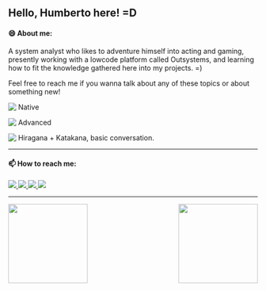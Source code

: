 ## Hello, Humberto here! =D

#### 😄 About me:
A system analyst who likes to adventure himself into acting and gaming, presently working with a lowcode platform called Outsystems, and learning how to fit the knowledge gathered here into my projects. =) 

Feel free to reach me if you wanna talk about any of these topics or about something new!

<p><img align="top" src="https://www.countryflags.io/br/shiny/24.png"> Native</p>
<p><img align="top" src="https://www.countryflags.io/us/shiny/24.png"> Advanced</p>
<p><img align="top" src="https://www.countryflags.io/jp/shiny/24.png"> Hiragana + Katakana, basic conversation.</p> 
<hr />

#### 📫 How to reach me:
<a href="https://includestudio.com.br" target="_blank">
  <img src="https://img.shields.io/badge/-Include_Studio-%23f33?style=for-the-badge&logoColor=white" target="_blank">
</a>
<a href="https://www.linkedin.com/in/matiashumberto/" target="_blank">
  <img src="https://img.shields.io/badge/-LinkedIn-%230077B5?style=for-the-badge&logo=linkedin&logoColor=white" target="_blank">
</a>
<a href = "mailto:humberto.matiasf@gmail.com">
  <img src="https://img.shields.io/badge/-Gmail-%23EA4335?style=for-the-badge&logo=gmail&logoColor=white" target="_blank">
</a>
<a href="https://www.outsystems.com/profile/p0lqqbsdoy/" target="_blank">
  <img src="https://img.shields.io/badge/-Outsystems-%23f22800?style=for-the-badge&logoColor=white" target="_blank">
</a>
<hr />

<img align="left" height="160em" src="https://github-readme-stats.vercel.app/api?username=betomatias&show_icons=true&theme=nightowl&include_all_commits=true&count_private=true"/>
<img align="right" height="160em" src="https://github-readme-stats.vercel.app/api/top-langs/?username=betomatias&layout=compact&langs_count=7&theme=nightowl"/>

